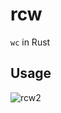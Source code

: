 # rcw

```wc``` in Rust

## Usage
![rcw2](https://user-images.githubusercontent.com/45465568/197398208-a691bc86-5a63-4f84-acf9-935483f004b4.png)

